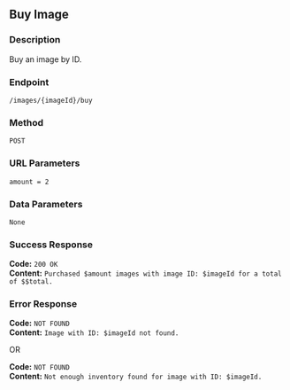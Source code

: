 ## Buy Image

### Description
Buy an image by ID.

### Endpoint
`/images/{imageId}/buy`

### Method
`POST`

### URL Parameters
`amount = 2`

### Data Parameters
`None`

### Success Response
**Code:** `200 OK` \
**Content:** `Purchased $amount images with image ID: $imageId for a total of $$total.`

### Error Response
**Code:** `NOT FOUND` \
**Content:** `Image with ID: $imageId not found.`

OR

**Code:** `NOT FOUND` \
**Content:** `Not enough inventory found for image with ID: $imageId.`